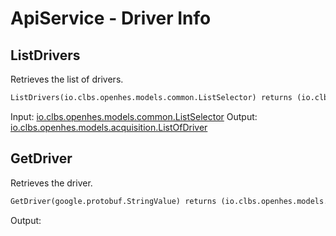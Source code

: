 # ApiService - Driver Info

## ListDrivers

Retrieves the list of drivers.

```proto
ListDrivers(io.clbs.openhes.models.common.ListSelector) returns (io.clbs.openhes.models.acquisition.ListOfDriver)
```

Input: [io.clbs.openhes.models.common.ListSelector](model-io-clbs-openhes-models-common-listselector.md)
Output: [io.clbs.openhes.models.acquisition.ListOfDriver](model-io-clbs-openhes-models-acquisition-listofdriver.md)

## GetDriver

Retrieves the driver.

```proto
GetDriver(google.protobuf.StringValue) returns (io.clbs.openhes.models.acquisition.Driver)
```

Output: 

